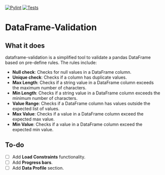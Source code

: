 <!-- [START BADGES] -->
[![Pylint](https://github.com/fedecarles/dataframe-validation/actions/workflows/pylint.yml/badge.svg?branch=main)](https://github.com/fedecarles/dataframe-validation/actions/workflows/pylint.yml)
[![Tests](https://github.com/fedecarles/dataframe-validation/actions/workflows/tests.yml/badge.svg?branch=main)](https://github.com/fedecarles/dataframe-validation/actions/workflows/tests.yml)
<!-- [END BADGES] -->

# DataFrame-Validation

## What it does
dataframe-validation is a simplified tool to validate a pandas DataFrame 
based on pre-define rules. The rules include:

* **Null check**: Checks for null values in a DataFrame column.
* **Unique check**: Checks if a column has duplicate values.
* **Max Length**: Checks if a string value in a DataFrame column exceeds the maximum number of characters.
* **Min Length**: Checks if a string value in a DataFrame column exceeds the minimum number of characters.
* **Value Range**: Checks if a DataFrame column has values outside the expected list of values.
* **Max Value**: Checks if a value in a DataFrame column exceed the expected max value.
* **Min Value**: Checks if a value in a DataFrame column exceed the expected min value.

## To-do

* [ ] Add **Load Constraints** functionality.
* [ ] Add **Progress bars**.
* [ ] Add **Data Profile** section.
